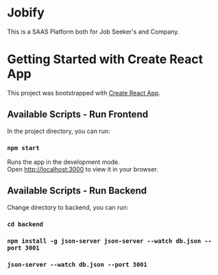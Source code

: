 # Jobify

This is a SAAS Platform both for Job Seeker's and Company.

# Getting Started with Create React App

This project was bootstrapped with [Create React App](https://github.com/facebook/create-react-app).

## Available Scripts - Run Frontend

In the project directory, you can run:

### `npm start`

Runs the app in the development mode.\
Open [http://localhost:3000](http://localhost:3000) to view it in your browser.

## Available Scripts - Run Backend

Change directory to backend, you can run:

### `cd backend`
### `npm install -g json-server json-server --watch db.json --port 3001`
### `json-server --watch db.json --port 3001`

